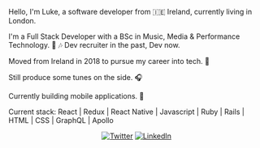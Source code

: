 Hello, I'm Luke, a software developer from 🇮🇪 Ireland, currently living in London.

I'm a Full Stack Developer with a BSc in Music, Media & Performance Technology. 🎸 🎶
Dev recruiter in the past, Dev now.

Moved from Ireland in 2018 to pursue my career into tech. 💾

Still produce some tunes on the side. 🎧

Currently building mobile applications. 📳

Current stack: 
React | Redux | React Native | Javascript | Ruby | Rails | HTML | CSS | GraphQL | Apollo 


<p align="center">
	<a href="https://twitter.com/papalofa"><img src="https://img.shields.io/twitter/follow/papalofa?label=Twitter&style=social" alt="Twitter"></a>
	<a href="https://www.linkedin.com/in/luke-prendergast/"><img src="https://img.shields.io/badge/LinkedIn--_.svg?style=social&logo=linkedin" alt="LinkedIn"></a>
</p>


